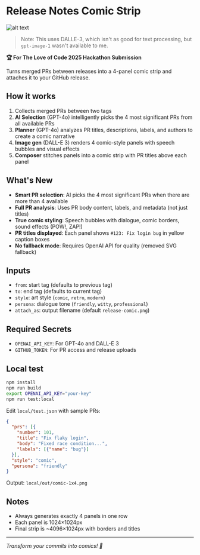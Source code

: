 # Release Notes Comic Strip

![alt text](image.png)
> Note: This uses DALLE-3, which isn't as good for text processing, but `gpt-image-1` wasn't available to me.

**🏆 For The Love of Code 2025 Hackathon Submission**

Turns merged PRs between releases into a 4-panel comic strip and attaches it to your GitHub release.

## How it works

1. Collects merged PRs between two tags
2. **AI Selection** (GPT-4o) intelligently picks the 4 most significant PRs from all available PRs
3. **Planner** (GPT-4o) analyzes PR titles, descriptions, labels, and authors to create a comic narrative
4. **Image gen** (DALL-E 3) renders 4 comic-style panels with speech bubbles and visual effects
5. **Composer** stitches panels into a comic strip with PR titles above each panel

## What's New

- **Smart PR selection**: AI picks the 4 most significant PRs when there are more than 4 available
- **Full PR analysis**: Uses PR body content, labels, and metadata (not just titles)  
- **True comic styling**: Speech bubbles with dialogue, comic borders, sound effects (POW!, ZAP!)
- **PR titles displayed**: Each panel shows `#123: Fix login bug` in yellow caption boxes
- **No fallback mode**: Requires OpenAI API for quality (removed SVG fallback)

## Inputs

- `from`: start tag (defaults to previous tag)
- `to`: end tag (defaults to current tag)
- `style`: art style (`comic`, `retro`, `modern`)
- `persona`: dialogue tone (`friendly`, `witty`, `professional`)
- `attach_as`: output filename (default `release-comic.png`)

## Required Secrets

- `OPENAI_API_KEY`: For GPT-4o and DALL-E 3
- `GITHUB_TOKEN`: For PR access and release uploads

## Local test

```bash
npm install
npm run build
export OPENAI_API_KEY="your-key"
npm run test:local
```

Edit `local/test.json` with sample PRs:

```json
{
  "prs": [{
    "number": 101,
    "title": "Fix flaky login",
    "body": "Fixed race condition...",
    "labels": [{"name": "bug"}]
  }],
  "style": "comic",
  "persona": "friendly"
}
```

Output: `local/out/comic-1x4.png`

## Notes

- Always generates exactly 4 panels in one row
- Each panel is 1024×1024px
- Final strip is ~4096×1024px with borders and titles

---
*Transform your commits into comics! 🎨*
